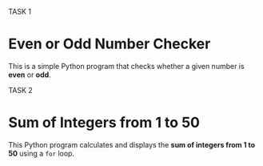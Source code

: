 TASK 1
# Even or Odd Number Checker

This is a simple Python program that checks whether a given number is **even** or **odd**.



TASK 2
# Sum of Integers from 1 to 50

This Python program calculates and displays the **sum of integers from 1 to 50** using a `for` loop.

